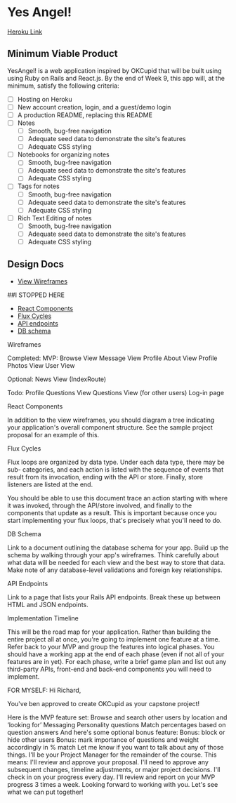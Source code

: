 # Yes Angel!

[Heroku Link][heroku]

[heroku]: https://yesangel.herokuapp.com/

## Minimum Viable Product

YesAngel! is a web application inspired by OKCupid that will be built using using Ruby on
Rails and React.js. By the end of Week 9, this app will, at the minimum, satisfy the
following criteria:

- [ ] Hosting on Heroku
- [ ] New account creation, login, and a guest/demo login
- [ ] A production README, replacing this README
- [ ] Notes
  - [ ] Smooth, bug-free navigation
  - [ ] Adequate seed data to demonstrate the site's features
  - [ ] Adequate CSS styling
- [ ] Notebooks for organizing notes
  - [ ] Smooth, bug-free navigation
  - [ ] Adequate seed data to demonstrate the site's features
  - [ ] Adequate CSS styling
- [ ] Tags for notes
  - [ ] Smooth, bug-free navigation
  - [ ] Adequate seed data to demonstrate the site's features
  - [ ] Adequate CSS styling
- [ ] Rich Text Editing of notes
  - [ ] Smooth, bug-free navigation
  - [ ] Adequate seed data to demonstrate the site's features
  - [ ] Adequate CSS styling

## Design Docs
* [View Wireframes][views]

##I STOPPED HERE

* [React Components][components]
* [Flux Cycles][flux-cycles]
* [API endpoints][api-endpoints]
* [DB schema][schema]

[views]: docs/views.md
[components]: docs/components.md
[flux-cycles]: docs/flux-cycles.md
[api-endpoints]: docs/api-endpoints.md
[schema]: docs/schema.md

Wireframes

Completed:
MVP:
  Browse View
  Message View
  Profile About View
  Profile Photos View
  User View

Optional: News View (IndexRoute)

Todo:
  Profile Questions View
  Questions View (for other users)
  Log-in page

React Components

In addition to the view wireframes, you should diagram a tree indicating your application's overall component structure.
 See the sample project proposal for an example of this.

Flux Cycles

Flux loops are organized by data type. Under each data type, there may be sub- categories,
and each action is listed with the sequence of events that result from its invocation, ending with the API or store.
Finally, store listeners are listed at the end.

You should be able to use this document trace an action starting with where it was invoked,
through the API/store involved, and finally to the components that update as a result.
This is important because once you start implementing your flux loops, that's precisely what you'll need to do.

DB Schema

Link to a document outlining the database schema for your app. Build up the schema by walking through your app's wireframes.
Think carefully about what data will be needed for each view and the best way to store that data.
Make note of any database-level validations and foreign key relationships.

API Endpoints

Link to a page that lists your Rails API endpoints. Break these up between HTML and JSON endpoints.

Implementation Timeline

This will be the road map for your application. Rather than building the entire project all at once,
you're going to implement one feature at a time. Refer back to your MVP and group the features into logical phases.
You should have a working app at the end of each phase (even if not all of your features are in yet).
For each phase, write a brief game plan and list out any third-party APIs, front-end and back-end components you will need to implement.




FOR MYSELF:
Hi Richard,

You've ben approved to create OKCupid as your capstone project!

Here is the MVP feature set:
Browse and search other users by location and ‘looking for’
Messaging
Personality questions
Match percentages based on question answers
And here's some optional bonus feature:
Bonus: block or hide other users
Bonus: mark importance of questions and weight accordingly in % match
Let me know if you want to talk about any of those things. I'll be your Project Manager for the remainder of the course. This means:
I'll review and approve your proposal.
I'll need to approve any subsequent changes, timeline adjustments, or major project decisions.
I'll check in on your progress every day.
I'll review and report on your MVP progress 3 times a week.
Looking forward to working with you. Let's see what we can put together!
